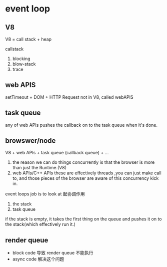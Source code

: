 # event loop

## V8

V8 =  call stack + heap

callstack

1. blocking
2. blow-stack
3. trace

## web APIS

setTimeout + DOM + HTTP Request not in V8, called webAPIS

## task queue

any of web APIs pushes the callback on to the task queue when it's done.

## browswer/node

V8 + web APIs + task queue (callback queue) + ...

1. the reason we can do things concurrently is that the browser is more than just the Runtime.(V8)
2. web APIs/C++ APIs these are effectively threads ,you can just make call to, and those pieces of the browser are aware of this concurrency kick in.

event loops job is to look at 起协调作用

1. the stack
2. task queue

if the stack is empty, it takes the first thing on the queue and pushes it on to the stack(which effectively run it.)

## render queue

- block code 导致 render queue 不能执行
- async code 解决这个问题
